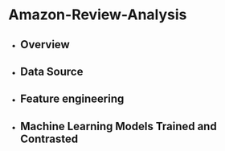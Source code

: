 # Amazon-Review-Analysis


* ## Overview

* ## Data Source

* ## Feature engineering

* ## Machine Learning Models Trained and Contrasted
